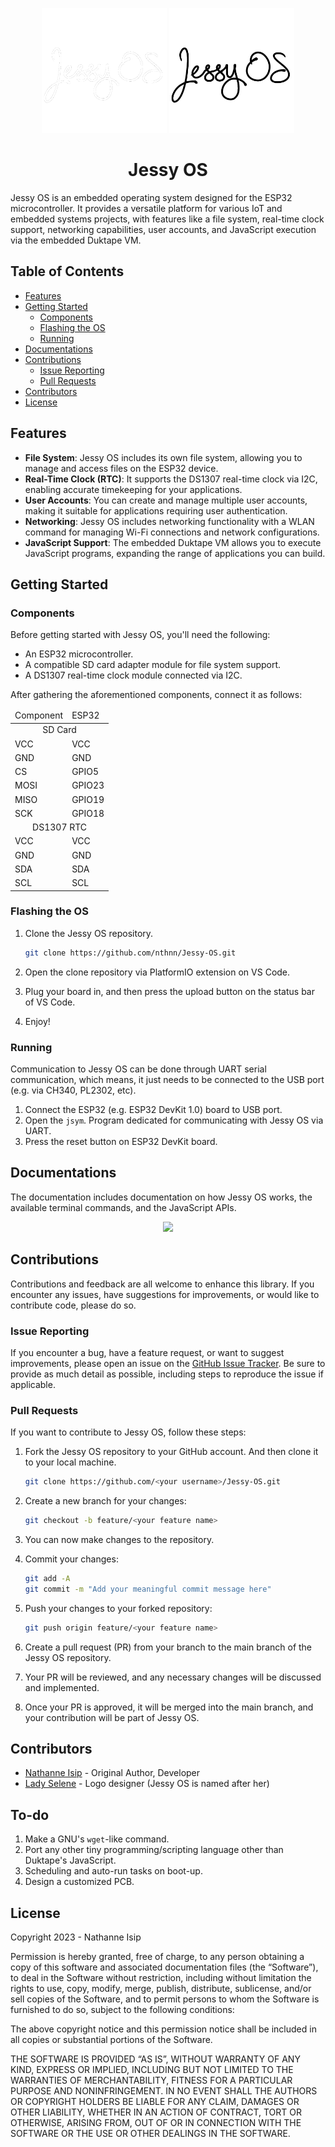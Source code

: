 <p align="center">
    <img src="assets/jessy_os_logo_dark.png#gh-dark-mode-only" width="200" />
    <img src="assets/jessy_os_logo_light.png#gh-light-mode-only" width="200" />
</p>
<h1 align="center">Jessy OS</h1>

Jessy OS is an embedded operating system designed for the ESP32 microcontroller. It provides a versatile platform for various IoT and embedded systems projects, with features like a file system, real-time clock support, networking capabilities, user accounts, and JavaScript execution via the embedded Duktape VM.

## Table of Contents

- [Features](#features)
- [Getting Started](#getting-started)
    * [Components](#components)
    * [Flashing the OS](#flashing-the-os)
    * [Running](#running)
- [Documentations](#documentations)
- [Contributions](#contributions)
    * [Issue Reporting](#issue-reporting)
    * [Pull Requests](#pull-requests)
- [Contributors](#contributors)
- [License](#license)

## Features

- **File System**: Jessy OS includes its own file system, allowing you to manage and access files on the ESP32 device.
- **Real-Time Clock (RTC)**: It supports the DS1307 real-time clock via I2C, enabling accurate timekeeping for your applications.
- **User Accounts**: You can create and manage multiple user accounts, making it suitable for applications requiring user authentication.
- **Networking**: Jessy OS includes networking functionality with a WLAN command for managing Wi-Fi connections and network configurations.
- **JavaScript Support**: The embedded Duktape VM allows you to execute JavaScript programs, expanding the range of applications you can build.

## Getting Started

### Components

Before getting started with Jessy OS, you'll need the following:

- An ESP32 microcontroller.
- A compatible SD card adapter module for file system support.
- A DS1307 real-time clock module connected via I2C.

After gathering the aforementioned components, connect it as follows:

<table align="center">
    <thead>
        <tr>
            <td>Component</td>
            <td>ESP32</td>
        </tr>
    </thead>
    <tbody>
        <tr>
            <td colspan="2" align="center">SD Card</td>
        </tr>
        <tr>
            <td>VCC</td>
            <td>VCC</td>
        </tr>
        <tr>
            <td>GND</td>
            <td>GND</td>
        </tr>
        <tr>
            <td>CS</td>
            <td>GPIO5</td>
        </tr>
        <tr>
            <td>MOSI</td>
            <td>GPIO23</td>
        </tr>
        <tr>
            <td>MISO</td>
            <td>GPIO19</td>
        </tr>
        <tr>
            <td>SCK</td>
            <td>GPIO18</td>
        </tr>
        <tr>
            <td colspan="2" align="center">DS1307 RTC</td>
        </tr>
        <tr>
            <td>VCC</td>
            <td>VCC</td>
        </tr>
        <tr>
            <td>GND</td>
            <td>GND</td>
        </tr>
        <tr>
            <td>SDA</td>
            <td>SDA</td>
        </tr>
        <tr>
            <td>SCL</td>
            <td>SCL</td>
        </tr>
    </tbody>
</table>

### Flashing the OS

1. Clone the Jessy OS repository.

    ```bash
    git clone https://github.com/nthnn/Jessy-OS.git
    ```

2. Open the clone repository via PlatformIO extension on VS Code.
3. Plug your board in, and then press the upload button on the status bar of VS Code.
4. Enjoy!

### Running

Communication to Jessy OS can be done through UART serial communication, which means, it just needs to be connected to the USB port (e.g. via CH340, PL2302, etc).

1. Connect the ESP32 (e.g. ESP32 DevKit 1.0) board to USB port.
2. Open the `jsym`. Program dedicated for communicating with Jessy OS via UART.
3. Press the reset button on ESP32 DevKit board.

## Documentations

The documentation includes documentation on how Jessy OS works, the available terminal commands, and the JavaScript APIs.

<p align="center">
	<a href="https://jessy-os.vercel.app/"><img src="https://img.shields.io/badge/Jessy%20OS%20Docs-007ec6?style=for-the-badge&logoColor=white&logo=Vercel" /></a>
</p>

## Contributions

Contributions and feedback are all welcome to enhance this library. If you encounter any issues, have suggestions for improvements, or would like to contribute code, please do so.

### Issue Reporting

If you encounter a bug, have a feature request, or want to suggest improvements, please open an issue on the [GitHub Issue Tracker](https://github.com/nthnn/Jessy-OS/issues). Be sure to provide as much detail as possible, including steps to reproduce the issue if applicable.

### Pull Requests

If you want to contribute to Jessy OS, follow these steps:

1. Fork the Jessy OS repository to your GitHub account. And then clone it to your local machine.

    ```bash
    git clone https://github.com/<your username>/Jessy-OS.git
    ```

2. Create a new branch for your changes:

    ```bash
    git checkout -b feature/<your feature name>
    ```

3. You can now make changes to the repository.
4. Commit your changes:

    ```bash
    git add -A
    git commit -m "Add your meaningful commit message here"
    ```

5. Push your changes to your forked repository:

    ```bash
    git push origin feature/<your feature name>
    ```

6. Create a pull request (PR) from your branch to the main branch of the Jessy OS repository.
7. Your PR will be reviewed, and any necessary changes will be discussed and implemented.
8. Once your PR is approved, it will be merged into the main branch, and your contribution will be part of Jessy OS.

## Contributors

- [Nathanne Isip](https://github.com/nthnn) - Original Author, Developer
- [Lady Selene](https://instagram.com/lady.selenee) - Logo designer (Jessy OS is named after her)

## To-do

1. Make a GNU's `wget`-like command.
2. Port any other tiny programming/scripting language other than Duktape's JavaScript.
3. Scheduling and auto-run tasks on boot-up.
4. Design a customized PCB.

## License

Copyright 2023 - Nathanne Isip

Permission is hereby granted, free of charge, to any person obtaining a copy of this software and associated documentation files (the “Software”), to deal in the Software without restriction, including without limitation the rights to use, copy, modify, merge, publish, distribute, sublicense, and/or sell copies of the Software, and to permit persons to whom the Software is furnished to do so, subject to the following conditions:

The above copyright notice and this permission notice shall be included in all copies or substantial portions of the Software.

THE SOFTWARE IS PROVIDED “AS IS”, WITHOUT WARRANTY OF ANY KIND, EXPRESS OR IMPLIED, INCLUDING BUT NOT LIMITED TO THE WARRANTIES OF MERCHANTABILITY, FITNESS FOR A PARTICULAR PURPOSE AND NONINFRINGEMENT. IN NO EVENT SHALL THE AUTHORS OR COPYRIGHT HOLDERS BE LIABLE FOR ANY CLAIM, DAMAGES OR OTHER LIABILITY, WHETHER IN AN ACTION OF CONTRACT, TORT OR OTHERWISE, ARISING FROM, OUT OF OR IN CONNECTION WITH THE SOFTWARE OR THE USE OR OTHER DEALINGS IN THE SOFTWARE.
